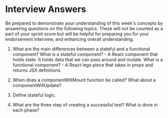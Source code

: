 # Interview Answers
Be prepared to demonstrate your understanding of this week's concepts by answering questions on the following topics. These will not be counted as a part of your sprint score but will be helpful for preparing you for your endorsement interview, and enhancing overall understanding.

1. What are the main differences between a stateful and a functional component?
    What is a stateful component?
        - A React component that holds state. It holds data that we can pass around and mutate. 
    What is a functional component?
        - A React lego piece that takes in props and returns JSX definitions.
2. When does a componentWillMount function be called? What about a componentWillUpdate?

3. Define stateful logic.

4. What are the three step of creating a successful test? What is done in each phase?
